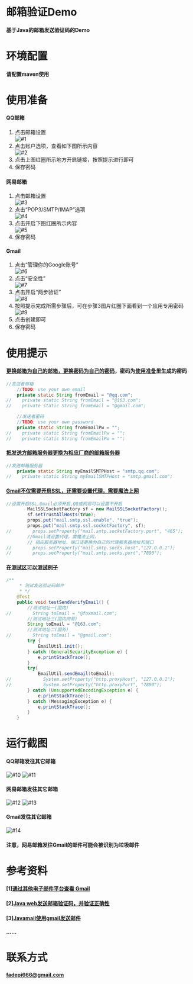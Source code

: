 # 邮箱验证Demo
#### 基于Java的邮箱发送验证码的Demo
# 环境配置
#### 请配置maven使用
# <span id="#1">使用准备</span>
#### QQ邮箱
1. 点击邮箱设置<br/>
![#1](res/image/Snipaste_2021-01-11_15-50-52.png)
2. 点击账户选项，查看如下图所示内容<br/>
![#2](res/image/Snipaste_2021-01-11_15-53-03.png)
3. 点击上图红圈所示地方开启链接，按照提示进行即可<br/>
4. 保存密码
#### 网易邮箱
1. 点击邮箱设置<br/>
![#3](res/image/Snipaste_2021-01-11_15-55-58.png)
2. 点击“POP3/SMTP/IMAP”选项<br/>
![#4](res/image/Snipaste_2021-01-11_15-57-08.png)
3. 点击开启下图红圈所示内容<br/>
![#5](res/image/Snipaste_2021-01-11_15-59-02.png)
4. 保存密码
#### Gmail
1. 点击“管理你的Google账号”<br/>
![#6](res/image/Snipaste_2021-01-11_16-01-13.png)
2. 点击“安全性”<br/>
![#7](res/image/Snipaste_2021-01-11_16-02-24.png)
3. 点击开启“两步验证”<br/>
![#8](res/image/Snipaste_2021-01-11_16-06-22.png)
4. 按照提示完成所需步骤后，可在步骤3图片红圈下面看到一个应用专用密码<br/>
![#9](res/image/Snipaste_2021-01-11_16-10-44.png)
5. 点击创建即可
6. 保存密码
# 使用提示
#### [更换邮箱为自己的邮箱，更换密码为自己的密码](src/main/java/org/fade/verify/utils/EmailUtil.java)，密码为[使用准备](#1)里生成的密码
```java
//发送者邮箱
    //TODO: use your own email
    private static String fromEmail = "@qq.com";
//    private static String fromEmail = "@163.com";
//    private static String fromEmail = "@gmail.com";

    //发送者密码
    //TODO: use your own password
    private static String fromEmailPw = "";
//    private static String fromEmailPw = "";
//    private static String fromEmailPw = "";
```
#### [把发送方邮箱服务器更换为相应厂商的邮箱服务器](src/main/java/org/fade/verify/utils/EmailUtil.java)
```java
//发送邮箱服务器
    private static String myEmailSMTPHost = "smtp.qq.com";
//    private static String myEmailSMTPHost = "smtp.gmail.com";
```
#### [Gmail不仅需要开启SSL，还需要设置代理，需要魔法上网](src/main/java/org/fade/verify/utils/EmailUtil.java)
```java
//设置开启SSL,Gmail必须开启,QQ或网易可以设置不开启
        MailSSLSocketFactory sf = new MailSSLSocketFactory();
        sf.setTrustAllHosts(true);
        props.put("mail.smtp.ssl.enable", "true");
        props.put("mail.smtp.ssl.socketFactory", sf);
//        props.setProperty("mail.smtp.socketFactory.port", "465");
        //Gmail请设置代理，需魔法上网，
        // 相应服务器地址、端口请更换为自己的代理服务器地址和端口
//        props.setProperty("mail.smtp.socks.host","127.0.0.1");
//        props.setProperty("mail.smtp.socks.port","7890");
```
#### [在测试区可以测试例子](src/test/java/org/fade/verify/SendVerifyEmailTest.java)
```java
/**
     * 测试发送验证码邮件
     * */
    @Test
    public void testSendVerifyEmail() {
        //测试地址一(国内)
//        String toEmail = "@foxmail.com";
        //测试地址三(国内网易)
        String toEmail = "@163.com";
        //测试地址二(国外)
//        String toEmail = "@gmail.com";
        try {
            EmailUtil.init();
        } catch (GeneralSecurityException e) {
            e.printStackTrace();
        }
        try{
            EmailUtil.sendEmail(toEmail);
//            System.setProperty("http.proxyHost", "127.0.0.1");
//            System.setProperty("http.proxyPort", "7890");
        } catch (UnsupportedEncodingException e) {
            e.printStackTrace();
        } catch (MessagingException e) {
            e.printStackTrace();
        }
    }
```
# 运行截图
#### QQ邮箱发往其它邮箱
![#10](res/image/Snipaste_2021-01-10_16-41-11.png)
![#11](res/image/Snipaste_2021-01-10_16-46-58.png)
#### 网易邮箱发往其它邮箱
![#12](res/image/Snipaste_2021-01-10_17-52-06.png)
![#13](res/image/Snipaste_2021-01-10_18-03-26.png)
#### Gmail发往其它邮箱
![#14](res/image/Snipaste_2021-01-10_21-54-11.png)
#### 注意，网易邮箱发往Gmail的邮件可能会被识别为垃圾邮件
# 参考资料
#### [1][通过其他电子邮件平台查看 Gmail](https://support.google.com/mail/answer/7126229?hl=zh-hans)
#### [2][Java web发送邮箱验证码，并验证正确性](https://blog.csdn.net/qq_34826261/article/details/102956325)
#### [3][Javamail使用gmail发送邮件](https://www.linjia.site/2017/06/16/Javamail%E4%BD%BF%E7%94%A8gmail%E5%8F%91%E9%80%81%E9%82%AE%E4%BB%B6/)
#### ......
# 联系方式
#### fadepi666@gmail.com
